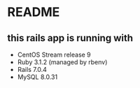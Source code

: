 # README

## this rails app is running with
* CentOS Stream release 9
* Ruby 3.1.2 (managed by rbenv)
* Rails 7.0.4
* MySQL 8.0.31